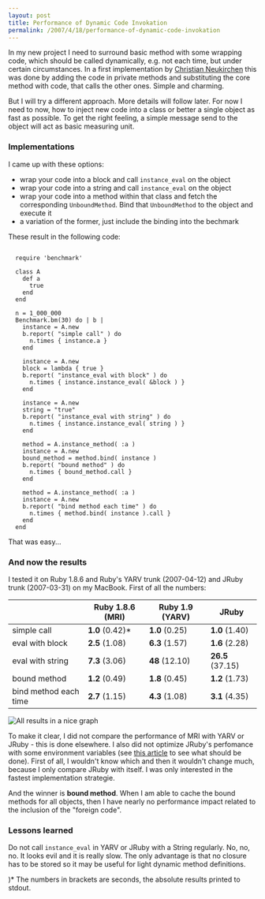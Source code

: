 ```yaml
---
layout: post
title: Performance of Dynamic Code Invokation
permalink: /2007/4/18/performance-of-dynamic-code-invokation
---
```

In my new project I need to surround basic method with some wrapping code, which should be called dynamically, e.g. not each time, but under certain circumstances. In a first implementation by [Christian Neukirchen](http://chneukirchen.org/talks/euruko-2005/) this was done by adding the code in private methods and substituting the core method with code, that calls the other ones. Simple and charming.

But I will try a different approach. More details will follow later. For now I need to now, how to inject new code into a class or better a single object as fast as possible. To get the right feeling, a simple message send to the object will act as basic measuring unit.

### Implementations

I came up with these options:

- wrap your code into a block and call `instance_eval` on the object
- wrap your code into a string and call `instance_eval` on the object
- wrap your code into a method within that class and fetch the corresponding `UnboundMethod`.
  Bind that `UnboundMethod` to the object and execute it
- a variation of the former, just include the binding into the bechmark

These result in the following code:

<pre><code>
  require 'benchmark'
  
  class A
    def a
      true
    end
  end
  
  n = 1_000_000
  Benchmark.bm(30) do | b |
    instance = A.new
    b.report( "simple call" ) do
      n.times { instance.a }
    end
  
    instance = A.new
    block = lambda { true }
    b.report( "instance_eval with block" ) do
      n.times { instance.instance_eval( &amp;block ) }
    end
  
    instance = A.new
    string = "true"
    b.report( "instance_eval with string" ) do
      n.times { instance.instance_eval( string ) }
    end
  
    method = A.instance_method( :a )
    instance = A.new
    bound_method = method.bind( instance )
    b.report( "bound method" ) do 
      n.times { bound_method.call }
    end                        
  
    method = A.instance_method( :a )
    instance = A.new
    b.report( "bind method each time" ) do
      n.times { method.bind( instance ).call }
    end
  end
</code></pre>

That was easy...

### And now the results

I tested it on Ruby 1.8.6 and Ruby's YARV trunk (2007-04-12) and JRuby trunk (2007-03-31) on my MacBook. First of all the numbers:

<table>
<thead>
  <tr>
    <th></th>
    <th>Ruby 1.8.6 (MRI)</th>
    <th>Ruby 1.9 (YARV)</th>
    <th>JRuby</th>
  </tr>
</thead>
<tbody>
  <tr>
    <td>simple call</td>
    <td><strong>1.0</strong> (0.42)*</td>
    <td><strong>1.0</strong> (0.25)</td>
    <td><strong>1.0</strong> (1.40)</td>
  </tr>
  <tr>
    <td>eval with block</td>
    <td><strong>2.5</strong> (1.08)</td>
    <td><strong>6.3</strong> (1.57)</td>
    <td><strong>1.6</strong> (2.28)</td>
  </tr>
  <tr>
    <td>eval with string</td>
    <td><strong>7.3</strong> (3.06)</td>
    <td><strong>48</strong> (12.10)</td>
    <td><strong>26.5</strong> (37.15)</td>
  </tr>
  <tr>
    <td>bound method</td>
    <td><strong>1.2</strong> (0.49)</td>
    <td><strong>1.8</strong> (0.45)</td>
    <td><strong>1.2</strong> (1.73)</td>
  </tr>
  <tr>
    <td>bind method each time</td>
    <td><strong>2.7</strong> (1.15)</td>
    <td><strong>4.3</strong> (1.08)</td>
    <td><strong>3.1</strong> (4.35)</td>
  </tr>
</tbody>
</table>

![All results in a nice graph](/assets/2007/4/18/instance_eval_graph.png)

To make it clear, I did not compare the performance of MRI with YARV or JRuby - this is done elsewhere. I also did not optimize JRuby's perfomance with some environment variables (see [this article](http://headius.blogspot.com/2007/04/paving-road-to-jruby-10-performance.html) to see what should be done). First of all, I wouldn't know which and then it wouldn't change much, because I only compare JRuby with itself. I was only interested in the fastest implementation strategie. 

And the winner is **bound method**. When I am able to cache the bound methods for all objects, then I have nearly no performance impact related to the inclusion of the "foreign code".

### Lessons learned

Do not call `instance_eval` in YARV or JRuby with a String regularly. No, no, no. It looks evil and it is really slow. The only advantage is that no closure has to be stored so it may be useful for light dynamic method definitions.


)* The numbers in brackets are seconds, the absolute results printed to stdout.
